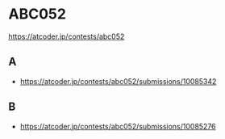 # ABC052

https://atcoder.jp/contests/abc052

## A

- https://atcoder.jp/contests/abc052/submissions/10085342

## B

- https://atcoder.jp/contests/abc052/submissions/10085276
